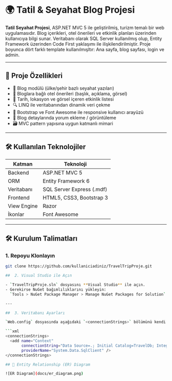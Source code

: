 # 🌍 Tatil & Seyahat Blog Projesi

**Tatil Seyahat Projesi**, ASP.NET MVC 5 ile geliştirilmiş, turizm temalı bir web uygulamasıdır. Blog içerikleri, otel önerileri ve etkinlik planları üzerinden kullanıcıya bilgi sunar. Veritabanı olarak SQL Server kullanılmış olup, Entity Framework üzerinden Code First yaklaşımı ile ilişkilendirilmiştir. Proje boyunca dört farklı template kullanılmışltır: Ana sayfa, blog sayfası, login ve admin.

---

## 📌 Proje Özellikleri

- 📝 Blog modülü (ülke/şehir bazlı seyahat yazıları)
- 🏨 Bloglara bağlı otel önerileri (başlık, açıklama, görsel)
- 📅 Tarih, lokasyon ve görsel içeren etkinlik listesi
- 🔍 LINQ ile veritabanından dinamik veri çekme
- 🎨 Bootstrap ve Font Awesome ile responsive kullanıcı arayüzü
- 💬 Blog detaylarında yorum ekleme / görüntüleme
- 🗃️ MVC pattern yapısına uygun katmanlı mimari

---

## 🛠️ Kullanılan Teknolojiler

| Katman       | Teknoloji               |
|--------------|--------------------------|
| Backend      | ASP.NET MVC 5            |
| ORM          | Entity Framework 6       |
| Veritabanı   | SQL Server Express (.mdf)|
| Frontend     | HTML5, CSS3, Bootstrap 3 |
| View Engine  | Razor                    |
| İkonlar      | Font Awesome             |

---

## 🛠️ Kurulum Talimatları

### 1. Repoyu Klonlayın

```bash
git clone https://github.com/kullaniciadiniz/TravelTripProje.git

##  2. Visual Studio ile Açın

- `TravelTripProje.sln` dosyasını **Visual Studio** ile açın.  
- Gerekirse NuGet bağımlılıklarını yükleyin:  
  `Tools > NuGet Package Manager > Manage NuGet Packages for Solution`

---

##  3. Veritabanı Ayarları

`Web.config` dosyasında aşağıdaki `<connectionStrings>` bölümünü kendi SQL Server bilgisayar adınıza göre güncelleyin:

```xml
<connectionStrings>
  <add name="Context" 
       connectionString="Data Source=.; Initial Catalog=TravelDb; Integrated Security=True" 
       providerName="System.Data.SqlClient" />
</connectionStrings>

## 🧩 Entity Relationship (ER) Diagram

![ER Diagram](docs/er_diagram.png)

